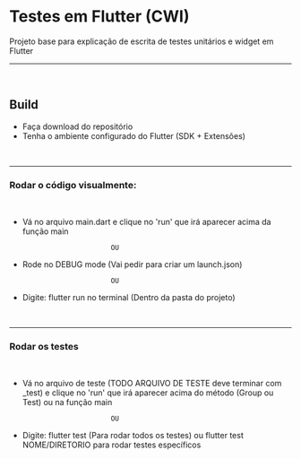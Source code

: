 # Testes em Flutter (CWI)

Projeto base para explicação de escrita de testes unitários e widget em Flutter

<hr>
<br/>

## Build

- Faça download do repositório
- Tenha o ambiente configurado do Flutter (SDK + Extensões)

<br/>
<hr>

### Rodar o código visualmente:

<br>

- Vá no arquivo main.dart e clique no 'run' que irá aparecer acima da função main

                            OU

- Rode no DEBUG mode (Vai pedir para criar um launch.json)

                            OU

- Digite: flutter run no terminal (Dentro da pasta do projeto)

<br/>
<hr>

### Rodar os testes

<br>

- Vá no arquivo de teste (TODO ARQUIVO DE TESTE deve terminar com _test) e clique no 'run' que irá aparecer acima do método (Group ou Test) ou na função main

                            OU

- Digite: flutter test (Para rodar todos os testes) ou flutter test NOME/DIRETORIO para rodar testes específicos